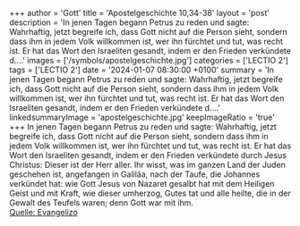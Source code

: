 +++
author = 'Gott'
title = 'Apostelgeschichte 10,34-38'
layout = 'post'
description = 'In jenen Tagen begann Petrus zu reden und sagte: Wahrhaftig, jetzt begreife ich, dass Gott nicht auf die Person sieht, sondern dass ihm in jedem Volk willkommen ist, wer ihn fürchtet und tut, was recht ist. Er hat das Wort den Israeliten gesandt, indem er den Frieden verkündete d....'
images = ['/symbols/apostelgeschichte.jpg']
categories = ['LECTIO 2']
tags = ['LECTIO 2']
date = '2024-01-07 08:30:00 +0100'
summary = 'In jenen Tagen begann Petrus zu reden und sagte: Wahrhaftig, jetzt begreife ich, dass Gott nicht auf die Person sieht, sondern dass ihm in jedem Volk willkommen ist, wer ihn fürchtet und tut, was recht ist. Er hat das Wort den Israeliten gesandt, indem er den Frieden verkündete d....'
linkedsummaryImage = 'apostelgeschichte.jpg'
keepImageRatio = 'true'
+++
In jenen Tagen begann Petrus zu reden und sagte: Wahrhaftig, jetzt begreife ich, dass Gott nicht auf die Person sieht,
sondern dass ihm in jedem Volk willkommen ist, wer ihn fürchtet und tut, was recht ist.
Er hat das Wort den Israeliten gesandt, indem er den Frieden verkündete durch Jesus Christus: Dieser ist der Herr aller.<!--more-->
Ihr wisst, was im ganzen Land der Juden geschehen ist, angefangen in Galiläa, nach der Taufe, die Johannes verkündet hat:
wie Gott Jesus von Nazaret gesalbt hat mit dem Heiligen Geist und mit Kraft, wie dieser umherzog, Gutes tat und alle heilte, die in der Gewalt des Teufels waren; denn Gott war mit ihm.<br> [Quelle: Evangelizo](https://evangeliumtagfuertag.org/DE/gospel)